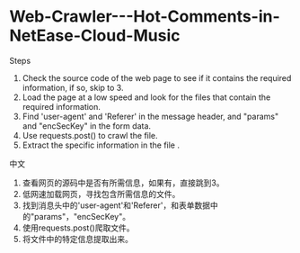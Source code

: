 # Web-Crawler---Hot-Comments-in-NetEase-Cloud-Music

Steps
1. Check the source code of the web page to see if it contains the required information, if so, skip to 3.
2. Load the page at a low speed and look for the files that contain the required information.
3. Find 'user-agent' and 'Referer' in the message header, and "params" and "encSecKey" in the form data.
4. Use requests.post() to crawl the file.
5. Extract the specific information in the file .

中文
1. 查看网页的源码中是否有所需信息，如果有，直接跳到3。
2. 低网速加载网页，寻找包含所需信息的文件。
3. 找到消息头中的'user-agent'和'Referer'，和表单数据中的"params"，"encSecKey"。
4. 使用requests.post()爬取文件。
5. 将文件中的特定信息提取出来。
